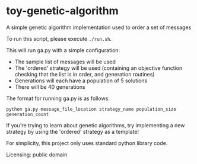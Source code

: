 # toy-genetic-algorithm
A simple genetic algorithm implementation used to order a set of messages

To run this script, please execute `./run.sh`.

This will run ga.py with a simple configuration: 

- The sample list of messages will be used
- The 'ordered' strategy will be used (containing an objective function checking that the list is in order, and generation routines)
- Generations will each have a population of 5 solutions
- There will be 40 generations

The format for running ga.py is as follows:

`python ga.py message_file_location strategy_name population_size generation_count`

If you're trying to learn about genetic algorithms, try implementing a new strategy by using the 'ordered' strategy as a template!

For simplicity, this project only uses standard python library code.

Licensing: public domain
